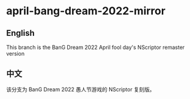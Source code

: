 # april-bang-dream-2022-mirror

## English
This branch is the BanG Dream 2022 April fool day's NScriptor remaster version

## 中文
该分支为 BanG Dream 2022 愚人节游戏的 NScriptor 复刻版。